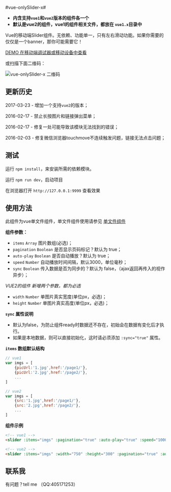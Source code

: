 #vue-onlySlider-x#

- **内含支持`vue1`和`vue2`版本的组件各一个**
- **默认是vue2的组件，vue1的组件相关文件，都放在 `vue1.x`目录中**

Vue的移动端Slider组件。无依赖、功能单一，只有左右滑动功能。如果你需要的仅仅是一个banner，那你可能需要它！

[DEMO 在移动端调试器或移动设备中查看](http://guan6.github.io/vue-onlySlider-x/)

或扫描下面二维码：

![vue-onlySlider-x 二维码](http://guan6.github.io/vue-onlySlider-x/img/code.png)

## 更新历史

2017-03-23 - 增加一个支持`vue2`的版本；

2016-02-17 - 禁止长按图片和链接弹出菜单；

2016-02-17 - 修复一处可能导致该模块无法找到的错误；

2016-02-03 - 修复微信浏览器touchmove不连续触发问题，链接无法点击问题；

## 测试

运行 `npm install`，来安装所需的依赖模块。

运行 `npm run dev`，启动项目

在浏览器打开 `http://127.0.0.1:9999` 查看效果

## 使用方法

此组件为vue单文件组件，单文件组件使用请参见 [单文件组件](https://cn.vuejs.org/v2/guide/single-file-components.html)

**组件参数：**

- `items` `Array` 图片数组(必选)；
- `pagination` `Boolean` 是否显示页码标记？默认为 true；
- `auto-play` `Boolean` 是否自动播放？默认为 true；
- `speed` `Number` 自动播放时间间隔，默认3000，单位毫秒；
- `sync` `Boolean` 传入数据是否为同步的？默认为 false，（ajax返回再传入的视作异步）；

*VUE2的组件 新增两个参数，都为必选*

- `width` `Number` 单图片真实宽度(单位px，必选)；
- `height` `Number` 单图片真实高度(单位px，必选)；

**`sync` 属性说明**

- 默认为false，为防止组件ready时数据还不存在，初始会在数据有变化后才执行。
- 如果是本地数据，则可以直接初始化，这时请必须添加 `:sync="true"` 属性。

**`items` 数组默认结构**

```javascript
// vue1
var imgs = [
    {picUrl:'1.jpg',href:'/page1/'},
    {picUrl:'2.jpg',href:'/page2/'},
    ...
]

// vue2
var imgs = [
    {src:'1.jpg',href:'/page1/'},
    {src:'2.jpg',href:'/page2/'},
    ...
]
```

**组件示例**

```html
<!-- vue1 -->
<slider :items="imgs" :pagination="true" :auto-play="true" :speed="1000" :sync="true"></slider>

<!-- vue2 -->
<slider :items="imgs" :width="750" :height="300" :pagination="true" :auto-play="true" :speed="1000" :sync="true"></slider>
```


## 联系我

有问题？tell me （QQ:405171253）
